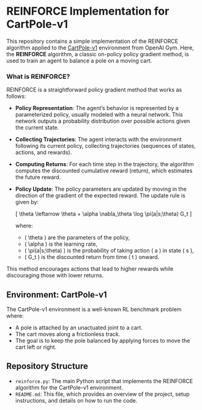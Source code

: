 
# REINFORCE Implementation for CartPole-v1

This repository contains a simple implementation of the REINFORCE algorithm applied to the [CartPole-v1](https://gym.openai.com/envs/CartPole-v1/) environment from OpenAI Gym. Here, the **REINFORCE** algorithm, a classic on-policy policy gradient method, is used to train an agent to balance a pole on a moving cart.

### What is REINFORCE?

REINFORCE is a straightforward policy gradient method that works as follows:
- **Policy Representation**: The agent’s behavior is represented by a parameterized policy, usually modeled with a neural network. This network outputs a probability distribution over possible actions given the current state.
- **Collecting Trajectories**: The agent interacts with the environment following its current policy, collecting trajectories (sequences of states, actions, and rewards).
- **Computing Returns**: For each time step in the trajectory, the algorithm computes the discounted cumulative reward (return), which estimates the future reward.
- **Policy Update**: The policy parameters are updated by moving in the direction of the gradient of the expected reward. The update rule is given by:

  \[
  \theta \leftarrow \theta + \alpha \nabla_\theta \log \pi(a|s;\theta) G_t
  \]

  where:
  - \( \theta \) are the parameters of the policy,
  - \( \alpha \) is the learning rate,
  - \( \pi(a|s;\theta) \) is the probability of taking action \( a \) in state \( s \),
  - \( G_t \) is the discounted return from time \( t \) onward.

This method encourages actions that lead to higher rewards while discouraging those with lower returns.

## Environment: CartPole-v1

The CartPole-v1 environment is a well-known RL benchmark problem where:
- A pole is attached by an unactuated joint to a cart.
- The cart moves along a frictionless track.
- The goal is to keep the pole balanced by applying forces to move the cart left or right.

## Repository Structure

- `reinforce.py`: The main Python script that implements the REINFORCE algorithm for the CartPole-v1 environment.
- `README.md`: This file, which provides an overview of the project, setup instructions, and details on how to run the code.
